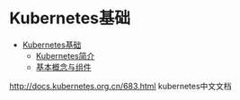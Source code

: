 # Kubernetes基础

* [Kubernetes基础](Kubernetes基础.md)
    * [Kubernetes简介](Kubernetes基础/Kubernetes简介.md)
    * [基本概念与组件](Kubernetes基础/基本概念与组件.md)



http://docs.kubernetes.org.cn/683.html kubernetes中文文档
